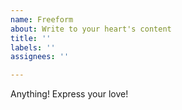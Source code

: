 ```yaml
---
name: Freeform
about: Write to your heart's content
title: ''
labels: ''
assignees: ''

---
```


Anything! Express your love!

